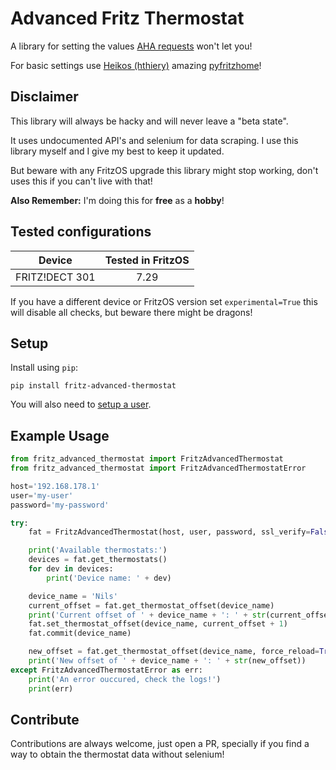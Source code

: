 # Advanced Fritz Thermostat

A library for setting the values [AHA requests](https://avm.de/fileadmin/user_upload/Global/Service/Schnittstellen/AHA-HTTP-Interface.pdf) won't let you!

For basic settings use [Heikos (hthiery)](https://github.com/hthiery) amazing [pyfritzhome](https://github.com/hthiery/python-fritzhome)!

## Disclaimer

This library will always be hacky and will never leave a "beta state".

It uses undocumented API's and selenium for data scraping.
I use this library myself and I give my best to keep it updated.

But beware with any FritzOS upgrade this library might stop working, don't uses this if you can't live with that!

**Also Remember:** I'm doing this for **free** as a **hobby**!

## Tested configurations

|     Device     | Tested in FritzOS |
|:--------------:|:-----------------:|
| FRITZ!DECT 301 |       7.29        |

If you have a different device or FritzOS version set `experimental=True` this will disable all checks, but beware there might be dragons!

## Setup

Install using `pip`:

```shell
pip install fritz-advanced-thermostat
```

You will also need to [setup a user](https://github.com/hthiery/python-fritzhome#fritzbox-user).

## Example Usage

```python
from fritz_advanced_thermostat import FritzAdvancedThermostat
from fritz_advanced_thermostat import FritzAdvancedThermostatError

host='192.168.178.1'
user='my-user'
password='my-password'

try:
    fat = FritzAdvancedThermostat(host, user, password, ssl_verify=False, experimental=False)

    print('Available thermostats:')
    devices = fat.get_thermostats()
    for dev in devices:
        print('Device name: ' + dev)

    device_name = 'Nils'
    current_offset = fat.get_thermostat_offset(device_name)
    print('Current offset of ' + device_name + ': ' + str(current_offset))
    fat.set_thermostat_offset(device_name, current_offset + 1)
    fat.commit(device_name)

    new_offset = fat.get_thermostat_offset(device_name, force_reload=True)
    print('New offset of ' + device_name + ': ' + str(new_offset))
except FritzAdvancedThermostatError as err:
    print('An error ouccured, check the logs!')
    print(err)
```

## Contribute

Contributions are always welcome, just open a PR, specially if you find a way to obtain the thermostat data without selenium!
